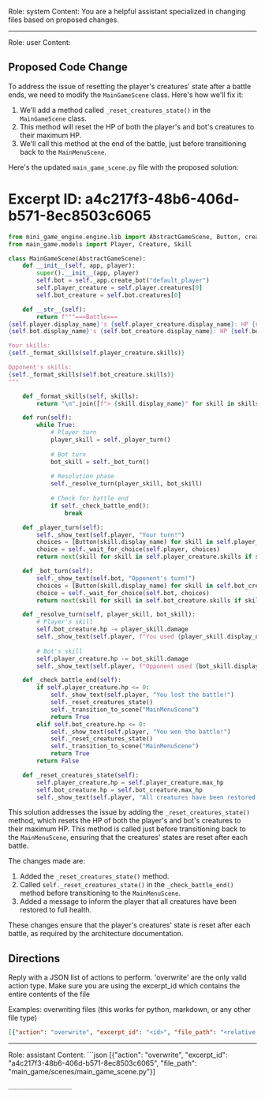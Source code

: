 Role: system
Content: You are a helpful assistant specialized in changing files based on proposed changes.
__________________
Role: user
Content: 
## Proposed Code Change
To address the issue of resetting the player's creatures' state after a battle ends, we need to modify the `MainGameScene` class. Here's how we'll fix it:

1. We'll add a method called `_reset_creatures_state()` in the `MainGameScene` class.
2. This method will reset the HP of both the player's and bot's creatures to their maximum HP.
3. We'll call this method at the end of the battle, just before transitioning back to the `MainMenuScene`.

Here's the updated `main_game_scene.py` file with the proposed solution:

# Excerpt ID: a4c217f3-48b6-406d-b571-8ec8503c6065
```python main_game/scenes/main_game_scene.py
from mini_game_engine.engine.lib import AbstractGameScene, Button, create_from_game_database
from main_game.models import Player, Creature, Skill

class MainGameScene(AbstractGameScene):
    def __init__(self, app, player):
        super().__init__(app, player)
        self.bot = self._app.create_bot("default_player")
        self.player_creature = self.player.creatures[0]
        self.bot_creature = self.bot.creatures[0]

    def __str__(self):
        return f"""===Battle===
{self.player.display_name}'s {self.player_creature.display_name}: HP {self.player_creature.hp}/{self.player_creature.max_hp}
{self.bot.display_name}'s {self.bot_creature.display_name}: HP {self.bot_creature.hp}/{self.bot_creature.max_hp}

Your skills:
{self._format_skills(self.player_creature.skills)}

Opponent's skills:
{self._format_skills(self.bot_creature.skills)}
"""

    def _format_skills(self, skills):
        return "\n".join([f"> {skill.display_name}" for skill in skills])

    def run(self):
        while True:
            # Player turn
            player_skill = self._player_turn()
            
            # Bot turn
            bot_skill = self._bot_turn()
            
            # Resolution phase
            self._resolve_turn(player_skill, bot_skill)
            
            # Check for battle end
            if self._check_battle_end():
                break

    def _player_turn(self):
        self._show_text(self.player, "Your turn!")
        choices = [Button(skill.display_name) for skill in self.player_creature.skills]
        choice = self._wait_for_choice(self.player, choices)
        return next(skill for skill in self.player_creature.skills if skill.display_name == choice.display_name)

    def _bot_turn(self):
        self._show_text(self.bot, "Opponent's turn!")
        choices = [Button(skill.display_name) for skill in self.bot_creature.skills]
        choice = self._wait_for_choice(self.bot, choices)
        return next(skill for skill in self.bot_creature.skills if skill.display_name == choice.display_name)

    def _resolve_turn(self, player_skill, bot_skill):
        # Player's skill
        self.bot_creature.hp -= player_skill.damage
        self._show_text(self.player, f"You used {player_skill.display_name}! It dealt {player_skill.damage} damage.")
        
        # Bot's skill
        self.player_creature.hp -= bot_skill.damage
        self._show_text(self.player, f"Opponent used {bot_skill.display_name}! It dealt {bot_skill.damage} damage.")

    def _check_battle_end(self):
        if self.player_creature.hp <= 0:
            self._show_text(self.player, "You lost the battle!")
            self._reset_creatures_state()
            self._transition_to_scene("MainMenuScene")
            return True
        elif self.bot_creature.hp <= 0:
            self._show_text(self.player, "You won the battle!")
            self._reset_creatures_state()
            self._transition_to_scene("MainMenuScene")
            return True
        return False

    def _reset_creatures_state(self):
        self.player_creature.hp = self.player_creature.max_hp
        self.bot_creature.hp = self.bot_creature.max_hp
        self._show_text(self.player, "All creatures have been restored to full health.")
```

This solution addresses the issue by adding the `_reset_creatures_state()` method, which resets the HP of both the player's and bot's creatures to their maximum HP. This method is called just before transitioning back to the `MainMenuScene`, ensuring that the creatures' states are reset after each battle.

The changes made are:

1. Added the `_reset_creatures_state()` method.
2. Called `self._reset_creatures_state()` in the `_check_battle_end()` method before transitioning to the `MainMenuScene`.
3. Added a message to inform the player that all creatures have been restored to full health.

These changes ensure that the player's creatures' state is reset after each battle, as required by the architecture documentation.

## Directions
Reply with a JSON list of actions to perform. 'overwrite' are the only valid action type. 
Make sure you are using the excerpt_id which contains the entire contents of the file

Examples:
overwriting files (this works for python, markdown, or any other file type)
```json output_example1
[{"action": "overwrite", "excerpt_id": "<id>", "file_path": "<relative file path>"}]
```

__________________
Role: assistant
Content: ```json
[{"action": "overwrite", "excerpt_id": "a4c217f3-48b6-406d-b571-8ec8503c6065", "file_path": "main_game/scenes/main_game_scene.py"}]
```
__________________
